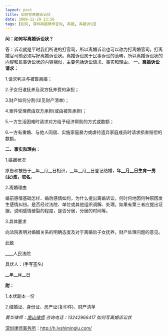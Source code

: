 ```yaml
---
layout: post
title: 如何写离婚诉讼状
date: 2009-12-29 23:56
tags: [如何, 深圳离婚律师咨询, 离婚, 离婚诉讼]
---
```

<strong>问：如何写离婚诉讼状？</strong>

答：诉讼就是平时我们所说的打官司，所以离婚诉讼也可以称为打离婚官司，打离婚官司前必须写好离婚诉讼状。离婚诉讼属于民事诉讼的范畴，所以离婚诉讼状的内容和民事诉讼状的内容相似，主要包括诉讼请求、事实和理由。
<strong>
</strong><strong>一、离婚诉讼请求： </strong>

1.请求判决与被告离婚；

2.子女归谁抚养及双方抚养费的承担；

3.财产如何分割(详见财产清单)；

4.案件受理费由双方承担(或由被告承担)；

5.一方生活困难时请求对方给予经济帮助的方式或数额；

6.一方有重婚、与他人同居、实施家庭暴力或虐待遗弃家庭成员时请求损害赔偿的数额。

<strong>二、事实和理由：</strong>

1.婚姻状况

原告和被告于__年__月__日相识，__年__月__日登记结婚，__年__月__日生育一男(女)孩，取名__。

2.离婚理由

婚前感情基础怎样、婚后感情如何，为什么提出离婚诉讼，何时何地因何种原因发生感情纠纷。是否经过法院、单位或其他组织调解、处理。如果有第三者应提出证据，说明感情破裂的程度，是否分居，分居的时间等。

3.具体要求

向法院表明对婚姻关系的明确态度及对于离婚后子女抚养，财产处理问题的意见。

此致

____人民法院

具状人：(手写签名)

__年__月__日

<strong>附：</strong>

1.本状副本一份

2.结婚证、身份证、房产证(复印件)、财产清单

<em>黄华律师：<a href="../" target="_self">南山律师</a>
咨询电话：13242966417
如何写离婚诉讼状</em>

<a href="http://h.lvshiminglu.com/">深圳律师事务所</a>：<a href="http://h.lvshiminglu.com/">http://h.lvshiminglu.com/</a>

